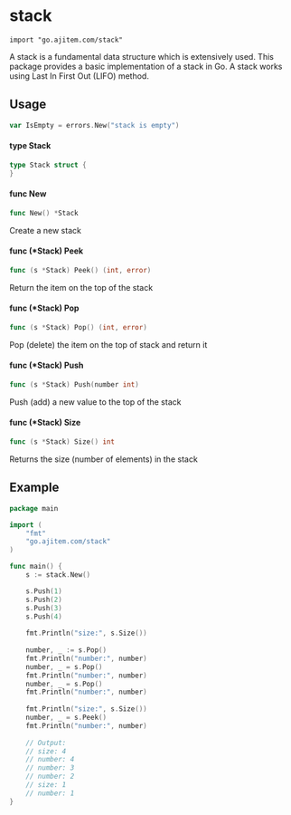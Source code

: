 # stack

    import "go.ajitem.com/stack"

A stack is a fundamental data structure which is extensively used. This package
provides a basic implementation of a stack in Go. A stack works using Last In
First Out (LIFO) method.

## Usage

```go
var IsEmpty = errors.New("stack is empty")
```

#### type Stack

```go
type Stack struct {
}
```


#### func  New

```go
func New() *Stack
```
Create a new stack

#### func (*Stack) Peek

```go
func (s *Stack) Peek() (int, error)
```
Return the item on the top of the stack

#### func (*Stack) Pop

```go
func (s *Stack) Pop() (int, error)
```
Pop (delete) the item on the top of stack and return it

#### func (*Stack) Push

```go
func (s *Stack) Push(number int)
```
Push (add) a new value to the top of the stack

#### func (*Stack) Size

```go
func (s *Stack) Size() int
```
Returns the size (number of elements) in the stack

## Example

```go
package main

import (
    "fmt"
    "go.ajitem.com/stack"
)

func main() {
    s := stack.New()

    s.Push(1)
    s.Push(2)
    s.Push(3)
    s.Push(4)
    
    fmt.Println("size:", s.Size())
    
    number, _ := s.Pop()
    fmt.Println("number:", number)
    number, _ = s.Pop()
    fmt.Println("number:", number)
    number, _ = s.Pop()
    fmt.Println("number:", number)
    
    fmt.Println("size:", s.Size())
    number, _ = s.Peek()
    fmt.Println("number:", number)
    
    // Output:
    // size: 4
    // number: 4
    // number: 3
    // number: 2
    // size: 1
    // number: 1
}
```